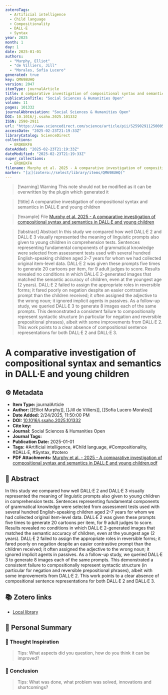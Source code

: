 ```yaml
---
zoteroTags:
  - Artificial intelligence
  - Child language
  - Compositionality
  - DALL·E
  - Syntax
year: 2025
month: 1
day: 1
date: 2025-01-01
authors:
  - "Murphy, Elliot"
  - "de Villiers, Jill"
  - "Morales, Sofia Lucero"
generated: true
key: QM69BUHQ
version: 2047
itemType: journalArticle
title: A comparative investigation of compositional syntax and semantics in DALL·E and young children
publicationTitle: "Social Sciences & Humanities Open"
volume: 11
pages: 101332
journalAbbreviation: "Social Sciences & Humanities Open"
DOI: 10.1016/j.ssaho.2025.101332
ISSN: 2590-2911
url: "https://www.sciencedirect.com/science/article/pii/S2590291125000592"
accessDate: "2025-02-23T21:19:33Z"
libraryCatalog: ScienceDirect
collections:
  - ERQKEKFA
dateAdded: "2025-02-23T21:19:33Z"
dateModified: "2025-02-23T21:19:33Z"
super_collections:
  - ERQKEKFA
filename: Murphy et al. 2025 - A comparative investigation of compositional syntax and semantics in DALL·E and young children
marker: "[🇿](zotero://select/library/items/QM69BUHQ)"
---
```


>[!warning] Warning
> This note should not be modified as it can be overwritten by the plugin which generated it

> [!title] A comparative investigation of compositional syntax and semantics in DALL·E and young children

> [!example] File
> [Murphy et al. 2025 - A comparative investigation of compositional syntax and semantics in DALL·E and young children](Murphy%20et%20al.%202025%20-%20A%20comparative%20investigation%20of%20compositional%20syntax%20and%20semantics%20in%20DALL·E%20and%20young%20children.pdf)

> [!abstract] Abstract
> In this study we compared how well DALL·E 2 and DALL·E 3 visually represented the meaning of linguistic prompts also given to young children in comprehension tests. Sentences representing fundamental components of grammatical knowledge were selected from assessment tests used with several hundred English-speaking children aged 2–7 years for whom we had collected original item-level data. DALL·E 2 was given these prompts five times to generate 20 cartoons per item, for 9 adult judges to score. Results revealed no conditions in which DALL·E 2-generated images that matched the semantic accuracy of children, even at the youngest age (2 years). DALL·E 2 failed to assign the appropriate roles in reversible forms; it fared poorly on negation despite an easier contrastive prompt than the children received; it often assigned the adjective to the wrong noun; it ignored implicit agents in passives. As a follow-up study, we queried DALL·E 3 to generate 8 images each of the same prompts. This demonstrated a consistent failure to compositionally represent syntactic structure (in particular for negation and reversible prepositional phrases), albeit with some improvements from DALL·E 2. This work points to a clear absence of compositional sentence representations for both DALL·E 2 and DALL·E 3.

# A comparative investigation of compositional syntax and semantics in DALL·E and young children

## ⚙️ Metadata

- **Item Type:** journalArticle
- **Author:** [[Elliot Murphy]], [[Jill de Villiers]], [[Sofia Lucero Morales]]
- **Date Added:** 2/24/2025, 11:50:00 PM
- **DOI:** [10.1016/j.ssaho.2025.101332](https://doi.org/10.1016/j.ssaho.2025.101332)
- **Cite key:**
- **Journal:** Social Sciences & Humanities Open
- **Journal Tags:**
- **Publication Date:** 2025-01-01
- **Tags:** #Artificial intelligence, #Child language, #Compositionality, #DALL·E, #Syntax, #zotero
- **PDF Attachments:** [Murphy et al. - 2025 - A comparative investigation of compositional syntax and semantics in DALL·E and young children.pdf](zotero://open-pdf/library/items/N5NKBHMS)

## 📜 Abstract

In this study we compared how well DALL·E 2 and DALL·E 3 visually represented the meaning of linguistic prompts also given to young children in comprehension tests. Sentences representing fundamental components of grammatical knowledge were selected from assessment tests used with several hundred English-speaking children aged 2–7 years for whom we had collected original item-level data. DALL·E 2 was given these prompts five times to generate 20 cartoons per item, for 9 adult judges to score. Results revealed no conditions in which DALL·E 2-generated images that matched the semantic accuracy of children, even at the youngest age (2 years). DALL·E 2 failed to assign the appropriate roles in reversible forms; it fared poorly on negation despite an easier contrastive prompt than the children received; it often assigned the adjective to the wrong noun; it ignored implicit agents in passives. As a follow-up study, we queried DALL·E 3 to generate 8 images each of the same prompts. This demonstrated a consistent failure to compositionally represent syntactic structure (in particular for negation and reversible prepositional phrases), albeit with some improvements from DALL·E 2. This work points to a clear absence of compositional sentence representations for both DALL·E 2 and DALL·E 3.

## 📚 Zotero links

- [Local library](zotero://select/items/1_QM69BUHQ)

## 🤔 Personal Summary

### 💭 Thought Inspiration

> Tips: What aspects did you question, how do you think it can be improved?

### 📜 Conclusion

> Tips: What was done, what problem was solved, innovations and shortcomings?

